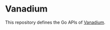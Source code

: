 # Vanadium

This repository defines the Go APIs of [Vanadium].

[Vanadium]: https://vanadium.github.io
